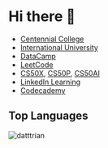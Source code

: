 # Hi there 👋

<!--
**datttrian/datttrian** is a ✨ _special_ ✨ repository because its `README.md` (this file) appears on your GitHub profile.

Here are some ideas to get you started:

- 🔭 I’m currently working on ...
- 🌱 I’m currently learning ...
- 👯 I’m looking to collaborate on ...
- 🤔 I’m looking for help with ...
- 💬 Ask me about ...
- 📫 How to reach me: ...
- 😄 Pronouns: ...
- ⚡ Fun fact: ...
-->

- [Centennial College](https://github.com/ttran375)
- [International University](https://github.com/datttrian/iu-mafe)
- [DataCamp](https://github.com/datttrian/datacamp)
- [LeetCode](https://github.com/datttrian/leetcode)
- [CS50X](https://github.com/datttrian/cs50x), [CS50P](https://github.com/datttrian/cs50p), [CS50AI](https://github.com/datttrian/cs50ai)
- [LinkedIn Learning](https://github.com/datttrian/linkedin-learning)
- [Codecademy](https://github.com/datttrian/codecademy)

## Top Languages

<p><img align="center" src="https://github-readme-stats.vercel.app/api/top-langs?username=datttrian&&show_icons=true&locale=en&layout=compact&langs_count=12" alt="datttrian" /></p>
